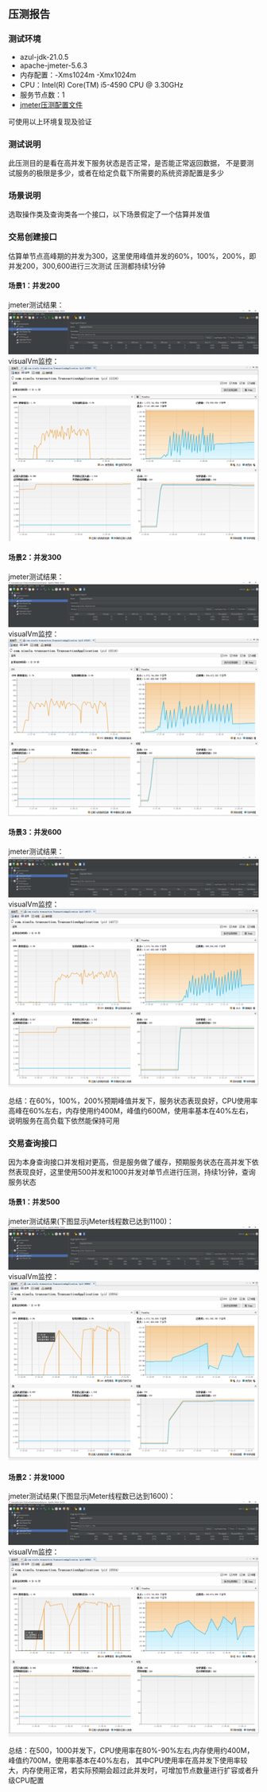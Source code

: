 ## 压测报告

### 测试环境
* azul-jdk-21.0.5
* apache-jmeter-5.6.3
* 内存配置：-Xms1024m -Xmx1024m
* CPU：Intel(R) Core(TM) i5-4590 CPU @ 3.30GHz
* 服务节点数：1
* [jmeter压测配置文件](transaction.jmx)

可使用以上环境复现及验证

### 测试说明
此压测目的是看在高并发下服务状态是否正常，是否能正常返回数据，
不是要测试服务的极限是多少，或者在给定负载下所需要的系统资源配置是多少

### 场景说明
选取操作类及查询类各一个接口，以下场景假定了一个估算并发值

### 交易创建接口
估算单节点高峰期的并发为300，这里使用峰值并发的60%，100%，200%，即并发200，300,600进行三次测试
压测都持续1分钟
#### 场景1：并发200
jmeter测试结果：
![img_2.png](img_2.png)
visualVm监控：
![img_3.png](img_3.png)
#### 场景2：并发300
jmeter测试结果：
![img_4.png](img_4.png)
visualVm监控：
![img_5.png](img_5.png)
#### 场景3：并发600
jmeter测试结果：
![img_6.png](img_6.png)
visualVm监控：
![img_7.png](img_7.png)

总结：在60%，100%，200%预期峰值并发下，服务状态表现良好，CPU使用率高峰在60%左右，内存使用约400M，峰值约600M，使用率基本在40%左右，
说明服务在高负载下依然能保持可用

### 交易查询接口
因为本身查询接口并发相对更高，但是服务做了缓存，预期服务状态在高并发下依然表现良好，这里使用500并发和1000并发对单节点进行压测，持续1分钟，查询服务状态
#### 场景1：并发500
jmeter测试结果(下图显示jMeter线程数已达到1100)：
![img_8.png](img_8.png)
visualVm监控：
![img_9.png](img_9.png)
#### 场景2：并发1000
jmeter测试结果(下图显示jMeter线程数已达到1600)：
![img_10.png](img_10.png)
visualVm监控：
![img_11.png](img_11.png)

总结：在500，1000并发下，CPU使用率在80%-90%左右,内存使用约400M，峰值约700M，使用率基本在40%左右，
其中CPU使用率在高并发下使用率较大，内存使用正常，若实际预期会超过此并发时，可增加节点数量进行扩容或者升级CPU配置